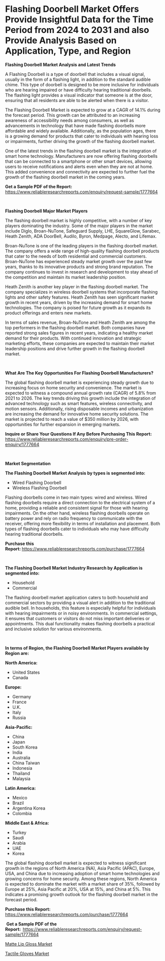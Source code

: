<p><h1>Flashing Doorbell Market Offers Provide Insightful Data for the Time Period from 2024 to 2031 and also Provide Analysis Based on Application, Type, and Region</h1></p><p><strong>Flashing Doorbell Market Analysis and Latest Trends</strong></p>
<p><p>A Flashing Doorbell is a type of doorbell that includes a visual signal, usually in the form of a flashing light, in addition to the standard audible chime. This type of doorbell is designed to be more inclusive for individuals who are hearing impaired or have difficulty hearing traditional doorbells. The flashing light provides a visual indicator that someone is at the door, ensuring that all residents are able to be alerted when there is a visitor.</p><p>The Flashing Doorbell Market is expected to grow at a CAGR of 14.1% during the forecast period. This growth can be attributed to an increasing awareness of accessibility needs among consumers, as well as advancements in technology that have made flashing doorbells more affordable and widely available. Additionally, as the population ages, there is a growing demand for products that cater to individuals with hearing loss or impairments, further driving the growth of the flashing doorbell market.</p><p>One of the latest trends in the flashing doorbell market is the integration of smart home technology. Manufacturers are now offering flashing doorbells that can be connected to a smartphone or other smart devices, allowing users to receive notifications and alerts even when they are not at home. This added convenience and connectivity are expected to further fuel the growth of the flashing doorbell market in the coming years.</p></p>
<p><strong>Get a Sample PDF of the Report:&nbsp;</strong> <a href="https://www.reliableresearchreports.com/enquiry/request-sample/1777664">https://www.reliableresearchreports.com/enquiry/request-sample/1777664</a></p>
<p>&nbsp;</p>
<p><strong>Flashing Doorbell Major Market Players</strong></p>
<p><p>The flashing doorbell market is highly competitive, with a number of key players dominating the industry. Some of the major players in the market include Diglo, Broan-NuTone, Safeguard Supply, LHE, SquareGlow, Sarabec, Heath Zenith, ADA DoorBell, Audilo, Byron, Medpage, Alecto, and Lifemax.</p><p>Broan-NuTone is one of the leading players in the flashing doorbell market. The company offers a wide range of high-quality flashing doorbell products that cater to the needs of both residential and commercial customers. Broan-NuTone has experienced steady market growth over the past few years, thanks to its innovative products and strong brand reputation. The company continues to invest in research and development to stay ahead of the competition and maintain its market leadership position.</p><p>Heath Zenith is another key player in the flashing doorbell market. The company specializes in wireless doorbell systems that incorporate flashing lights and other safety features. Heath Zenith has seen significant market growth in recent years, driven by the increasing demand for smart home technologies. The company is poised for future growth as it expands its product offerings and enters new markets.</p><p>In terms of sales revenue, Broan-NuTone and Heath Zenith are among the top performers in the flashing doorbell market. Both companies have reported strong sales figures in recent years, indicating a healthy market demand for their products. With continued innovation and strategic marketing efforts, these companies are expected to maintain their market leadership positions and drive further growth in the flashing doorbell market.</p></p>
<p>&nbsp;</p>
<p><strong>What Are The Key Opportunities For Flashing Doorbell Manufacturers?</strong></p>
<p><p>The global flashing doorbell market is experiencing steady growth due to increasing focus on home security and convenience. The market is expected to witness a compound annual growth rate (CAGR) of 5.8% from 2021 to 2026. The key trends driving this growth include the integration of advanced technology such as smart features, wireless connectivity, and motion sensors. Additionally, rising disposable incomes and urbanization are increasing the demand for innovative home security solutions. The market is projected to reach a value of $350 million by 2026, with opportunities for further expansion in emerging markets.</p></p>
<p><strong>Inquire or Share Your Questions If Any Before Purchasing This Report:</strong> <a href="https://www.reliableresearchreports.com/enquiry/pre-order-enquiry/1777664">https://www.reliableresearchreports.com/enquiry/pre-order-enquiry/1777664</a></p>
<p>&nbsp;</p>
<p><strong>Market Segmentation</strong></p>
<p><strong>The Flashing Doorbell Market Analysis by types is segmented into:</strong></p>
<p><ul><li>Wired Flashing Doorbell</li><li>Wireless Flashing Doorbell</li></ul></p>
<p><p>Flashing doorbells come in two main types: wired and wireless. Wired flashing doorbells require a direct connection to the electrical system of a home, providing a reliable and consistent signal for those with hearing impairments. On the other hand, wireless flashing doorbells operate on battery power and rely on radio frequency to communicate with the receiver, offering more flexibility in terms of installation and placement. Both types of flashing doorbells cater to individuals who may have difficulty hearing traditional doorbells.</p></p>
<p><strong>Purchase this Report:&nbsp;</strong><a href="https://www.reliableresearchreports.com/purchase/1777664">https://www.reliableresearchreports.com/purchase/1777664</a></p>
<p>&nbsp;</p>
<p><strong>The Flashing Doorbell Market Industry Research by Application is segmented into:</strong></p>
<p><ul><li>Household</li><li>Commercial</li></ul></p>
<p><p>The flashing doorbell market application caters to both household and commercial sectors by providing a visual alert in addition to the traditional audible bell. In households, this feature is especially helpful for individuals with hearing impairments or in noisy environments. In commercial settings, it ensures that customers or visitors do not miss important deliveries or appointments. This dual functionality makes flashing doorbells a practical and inclusive solution for various environments.</p></p>
<p>&nbsp;</p>
<p><strong>In terms of Region, the Flashing Doorbell Market Players available by Region are:</strong></p>
<p>
    <p> <strong> North America: </strong>
        <ul>
            <li>United States</li>
            <li>Canada</li>
        </ul>
        </p> 
    <p> <strong> Europe: </strong>
        <ul>
            <li>Germany</li>
            <li>France</li>
            <li>U.K.</li>
            <li>Italy</li>
            <li>Russia</li>
        </ul>
        </p> 
    <p> <strong> Asia-Pacific: </strong>
        <ul>
            <li>China</li>
            <li>Japan</li>
            <li>South Korea</li>
            <li>India</li>
            <li>Australia</li>
            <li>China Taiwan</li>
            <li>Indonesia</li>
            <li>Thailand</li>
            <li>Malaysia</li>
        </ul>
        </p> 
    <p> <strong> Latin America: </strong>
        <ul>
            <li>Mexico</li>
            <li>Brazil</li>
            <li>Argentina Korea</li>
            <li>Colombia</li>
        </ul>
        </p> 
    <p> <strong> Middle East & Africa: </strong>
        <ul>
            <li>Turkey</li>
            <li>Saudi</li>
            <li>Arabia</li>
            <li>UAE</li>
            <li>Korea</li>
        </ul>
    </p>
    </p>
<p><p>The global flashing doorbell market is expected to witness significant growth in the regions of North America (NA), Asia Pacific (APAC), Europe, USA, and China due to increasing adoption of smart home technologies and growing concerns for home security. Among these regions, North America is expected to dominate the market with a market share of 35%, followed by Europe at 25%, Asia Pacific at 20%, USA at 15%, and China at 5%. This indicates a promising growth outlook for the flashing doorbell market in the forecast period.</p></p>
<p><strong>Purchase this Report: </strong><a href="https://www.reliableresearchreports.com/purchase/1777664">https://www.reliableresearchreports.com/purchase/1777664</a></p>
<p>&nbsp;<strong>Get a Sample PDF of the Report:&nbsp;&nbsp;</strong><a href="https://www.reliableresearchreports.com/enquiry/request-sample/1777664">https://www.reliableresearchreports.com/enquiry/request-sample/1777664</a></p>
<p><strong></strong></p>
<p><p><a href="https://github.com/bobicer/Market-Research-Report-List-2/blob/main/matte-lip-gloss-market.md">Matte Lip Gloss Market</a></p><p><a href="https://github.com/timeliteaut/Market-Research-Report-List-1/blob/main/tactile-gloves-market.md">Tactile Gloves Market</a></p></p>